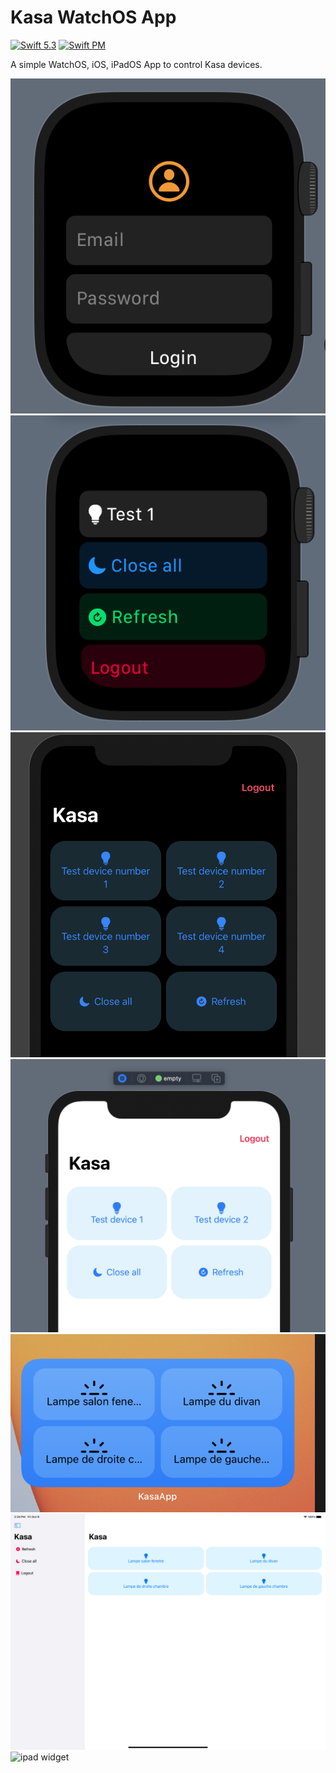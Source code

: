 # Kasa WatchOS App

[![Swift 5.3](https://img.shields.io/badge/swift-5.3-ED523F.svg?style=flat)](https://swift.org/download/)
[![Swift PM](https://img.shields.io/badge/platform-watchOS%20%7C%20iOS-informational.svg?style=flat)](https://swift.org/package-manager/) 

A simple WatchOS, iOS, iPadOS App to control Kasa devices.

![Logging](log.png)
![list](devices.png)
![ios dark](ios_dark.png)
![ios](ios.png)
![widget](widget.png)
![ipad](ipad.png)
![ipad widget](ipad_widget.png)